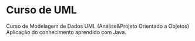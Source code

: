 # Curso de UML 

Curso de Modelagem de Dados UML (Análise&Projeto Orientado a Objetos)
Aplicação do conhecimento aprendido com Java.
